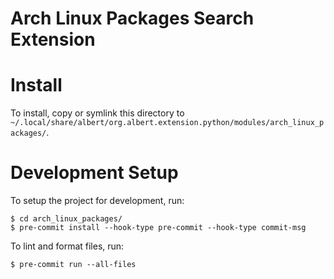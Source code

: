 # Arch Linux Packages Search Extension
# Install
To install, copy or symlink this directory to `~/.local/share/albert/org.albert.extension.python/modules/arch_linux_packages/`.

# Development Setup
To setup the project for development, run:

    $ cd arch_linux_packages/
    $ pre-commit install --hook-type pre-commit --hook-type commit-msg

To lint and format files, run:

    $ pre-commit run --all-files
